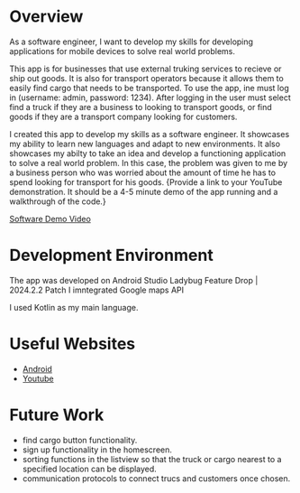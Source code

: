 # Overview

As a software engineer, I want to develop my skills for developing applications for mobile 
devices to solve real world problems. 

This app is for businesses that use external truking services to recieve or ship out goods. 
It is also for transport operators because it allows them to easily find cargo that needs to 
be transported. 
To use the app, ine must log in (username: admin, password: 1234). After logging in the user 
must select find a truck if they are a business to looking to transport goods, or find goods 
if they are a transport company looking for customers.

I created this app to develop my skills as a software engineer. It showcases my ability to 
learn new languages and adapt to new environments. It also showcases my abilty to take an idea 
and develop a functioning application to solve a real world problem. In this case, the problem 
was given to me by a business person who was worried about the amount of time he has to spend
looking for transport for his goods. 
{Provide a link to your YouTube demonstration.  It should be a 4-5 minute demo of the app running and a walkthrough of the code.}

[Software Demo Video](https://youtu.be/Yopa3F4mHJI)

# Development Environment

The app was developed on Android Studio Ladybug Feature Drop | 2024.2.2 Patch 
I imntegrated Google maps API

I used Kotlin as my main language. 

# Useful Websites

* [Android](https://developer.android.com/studio)
* [Youtube](https://youtu.be/QVCNTPNy-vs)

# Future Work

* find cargo button functionality.
* sign up functionality in the homescreen.
* sorting functions in the listview so that the truck or cargo nearest to a specified location can be displayed. 
* communication protocols to connect trucs and customers once chosen.